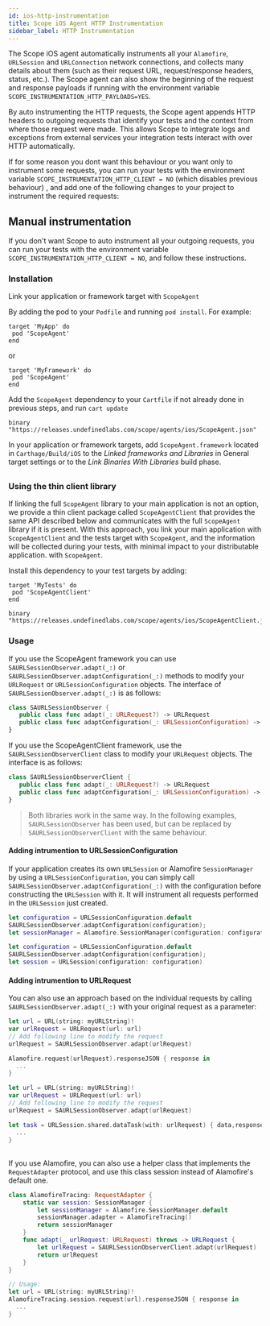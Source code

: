 ```yaml
---
id: ios-http-instrumentation
title: Scope iOS Agent HTTP Instrumentation
sidebar_label: HTTP Instrumentation
---
```


The Scope iOS agent automatically instruments all your `Alamofire`, `URLSession` and `URLConnection` network connections, and collects many details about them (such as their request URL, request/response headers, status, etc.). The Scope agent can also show the beginning of the request and response payloads if running with the environment variable `SCOPE_INSTRUMENTATION_HTTP_PAYLOADS=YES`.

By auto instrumenting the HTTP requests, the Scope agent appends HTTP headers to outgoing requests that identify your tests and the context from where those request were made. This allows Scope to integrate logs and exceptions from external services your integration tests interact with over HTTP automatically.

If for some reason you dont want this behaviour or you want only to instrument some requests, you can run your tests with the environment variable `SCOPE_INSTRUMENTATION_HTTP_CLIENT = NO` (which disables previous behaviour) , and add one of the following changes to your project to instrument the required requests:

## Manual instrumentation

If you don't want Scope to auto instrument all your outgoing requests, you can run your tests with the environment variable `SCOPE_INSTRUMENTATION_HTTP_CLIENT = NO`, and follow these instructions.

### Installation

Link your application or framework target with `ScopeAgent`

<!--DOCUSAURUS_CODE_TABS-->
<!--Cocoapods-->
By adding the pod to your `Podfile` and running `pod install`. For example:

```
target 'MyApp' do
 pod 'ScopeAgent'
end
```

or

```
target 'MyFramework' do
 pod 'ScopeAgent'
end
```

<!--Carthage-->
Add the `ScopeAgent` dependency to your `Cartfile` if not already done in previous steps, and run `cart update`

```
binary "https://releases.undefinedlabs.com/scope/agents/ios/ScopeAgent.json"
```

In your application or framework targets, add `ScopeAgent.framework` located in `Carthage/Build/iOS` to the
*Linked frameworks and Libraries* in General target settings or to the *Link Binaries With Libraries* build phase. 

<!--END_DOCUSAURUS_CODE_TABS-->

## 



### Using the thin client library

If linking the full `ScopeAgent` library to your main application is not an option, we provide a thin client package called `ScopeAgentClient` that provides the same API described below and communicates with the full `ScopeAgent` library if it is present. With this approach, you link your main application with `ScopeAgentClient` and the tests target with `ScopeAgent`, and the information will be collected during your tests, with minimal impact to your distributable application.
with `ScopeAgent`.

Install this dependency to your test targets by adding:

<!--DOCUSAURUS_CODE_TABS-->
<!--Cocoapods-->

```
target 'MyTests' do
 pod 'ScopeAgentClient'
end
```

<!--Carthage-->

```
binary "https://releases.undefinedlabs.com/scope/agents/ios/ScopeAgentClient.json"
```

<!--END_DOCUSAURUS_CODE_TABS-->


### Usage

If you use the ScopeAgent framework you can use  `SAURLSessionObserver.adapt(_:)` or `SAURLSessionObserver.adaptConfiguration(_:)` methods to modify your `URLRequest` or `URLSessionConfiguration` objects. The interface of `SAURLSessionObserver.adapt(_:)` is as follows:

```swift
class SAURLSessionObserver {
   public class func adapt(_: URLRequest?) -> URLRequest
   public class func adaptConfiguration(_: URLSessionConfiguration) -> URLSessionConfiguration
}
```

If you use the ScopeAgentClient framework, use the `SAURLSessionObserverClient` class to modify your `URLRequest` objects. The interface is as follows:

```swift
class SAURLSessionObserverClient {
   public class func adapt(_: URLRequest?) -> URLRequest
   public class func adaptConfiguration(_: URLSessionConfiguration) -> URLSessionConfiguration
}
```

> Both libraries work in the same way. In the following examples, `SAURLSessionObserver` has been used, but can be replaced by `SAURLSessionObserverClient` with the same behaviour.

#### Adding intrumention to URLSessionConfiguration

If your application creates its own `URLSession` or Alamofire `SessionManager` by using a `URLSessionConfiguration`, you can simply call `SAURLSessionObserver.adaptConfiguration(_:)` with the configuration before constructing the `URLSession` with it. It will instrument all requests performed in the `URLSession` just created.

<!--DOCUSAURUS_CODE_TABS-->
<!--Alamofire-->

```swift
let configuration = URLSessionConfiguration.default
SAURLSessionObserver.adaptConfiguration(configuration);
let sessionManager = Alamofire.SessionManager(configuration: configuration)
```

<!--URLSession-->

```swift
let configuration = URLSessionConfiguration.default
SAURLSessionObserver.adaptConfiguration(configuration);
let session = URLSession(configuration: configuration)
```

<!--END_DOCUSAURUS_CODE_TABS-->

#### Adding intrumention to URLRequest

You can also use an approach based on the individual requests by calling `SAURLSessionObserver.adapt(_:)` with your original request as a parameter:

<!--DOCUSAURUS_CODE_TABS-->
<!--Alamofire-->

```swift
let url = URL(string: myURLString)!
var urlRequest = URLRequest(url: url)
// Add following line to modify the request
urlRequest = SAURLSessionObserver.adapt(urlRequest)

Alamofire.request(urlRequest).responseJSON { response in
  ...
}
```

<!--URLSession-->

```swift
let url = URL(string: myURLString)!
var urlRequest = URLRequest(url: url)
// Add following line to modify the request
urlRequest = SAURLSessionObserver.adapt(urlRequest)

let task = URLSession.shared.dataTask(with: urlRequest) { data,response,error  in
  ...
}
```

<!--END_DOCUSAURUS_CODE_TABS-->

## 

If you use Alamofire, you can also use a helper class that implements the `RequestAdapter` protocol, and use this class session instead of Alamofire's default one.

```swift
class AlamofireTracing: RequestAdapter {
    static var session: SessionManager {
        let sessionManager = Alamofire.SessionManager.default
        sessionManager.adapter = AlamofireTracing()
        return sessionManager
    }
    func adapt(_ urlRequest: URLRequest) throws -> URLRequest {
        let urlRequest = SAURLSessionObserverClient.adapt(urlRequest)
        return urlRequest
    }
}

// Usage:
let url = URL(string: myURLString)!
AlamofireTracing.session.request(url).responseJSON { response in
  ...
}
```


